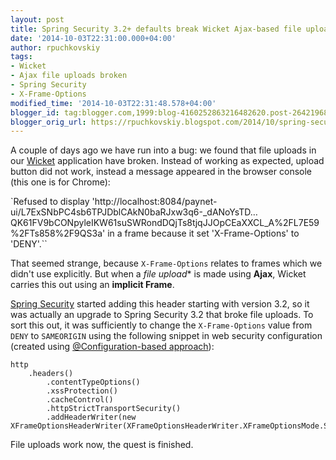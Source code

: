 ```yaml
---
layout: post
title: Spring Security 3.2+ defaults break Wicket Ajax-based file uploads
date: '2014-10-03T22:31:00.000+04:00'
author: rpuchkovskiy
tags:
- Wicket
- Ajax file uploads broken
- Spring Security
- X-Frame-Options
modified_time: '2014-10-03T22:31:48.578+04:00'
blogger_id: tag:blogger.com,1999:blog-4160252863216482620.post-264219685757316513
blogger_orig_url: https://rpuchkovskiy.blogspot.com/2014/10/spring-security-32-defaults-break.html
---
```


A couple of days ago we have run into a bug: we found that file uploads in our
<a href="http://wicket.apache.org/" target="_blank">Wicket</a> application have broken. Instead of working as
expected, upload button did not work, instead a message appeared in the browser console (this one is for Chrome):

`Refused to display 'http://localhost:8084/paynet-ui/L7ExSNbPC4sb6TPJDblCAkN0baRJxw3q6-_dANoYsTD…QK61FV9bCONpyleIKW61suSWRondDQjTs8tjqJJOpCEaXXCL_A%2FL7E59%2FTs858%2F9QS3a' in a frame because it set 'X-Frame-Options' to 'DENY'.``

That seemed strange, because `X-Frame-Options` relates to frames which we didn't use explicitly. But when a
*file upload** is made using **Ajax**, Wicket carries this out using an **implicit Frame**.

<a href="http://projects.spring.io/spring-security/" target="_blank">Spring Security</a> started adding this header
starting with version 3.2, so it was actually an upgrade to Spring Security 3.2 that broke file uploads.
To sort this out, it was sufficiently to change the `X-Frame-Options` value from `DENY` to `SAMEORIGIN` using
the following snippet in web security configuration (created using
<a href="http://docs.spring.io/spring-security/site/docs/3.2.x/reference/htmlsingle/#jc" target="_blank">@Configuration-based approach</a>):

```
http
    .headers()
        .contentTypeOptions()
        .xssProtection()
        .cacheControl()
        .httpStrictTransportSecurity()
        .addHeaderWriter(new XFrameOptionsHeaderWriter(XFrameOptionsHeaderWriter.XFrameOptionsMode.SAMEORIGIN))
```

File uploads work now, the quest is finished.